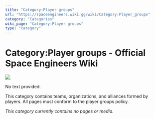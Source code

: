 ```yaml
---
title: "Category:Player groups"
url: "https://spaceengineers.wiki.gg/wiki/Category:Player_groups"
category: "Categories"
wiki_page: "Category:Player groups"
type: "category"
---
```


# Category:Player groups - Official Space Engineers Wiki

![](https://commons.wiki.gg/images/Ambox_banner_content.svg?b0ca34)

No text provided.

This category contains teams, organizations, and alliances formed by players. All pages must conform to the player groups policy.

_This category currently contains no pages or media._